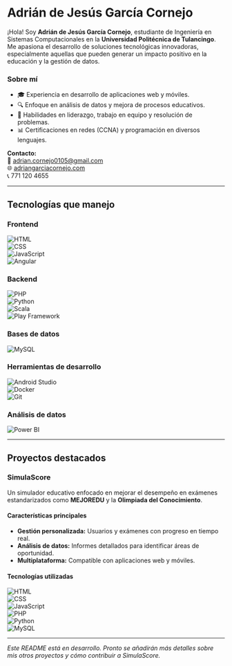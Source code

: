 # Adrián de Jesús García Cornejo  

¡Hola! Soy **Adrián de Jesús García Cornejo**, estudiante de Ingeniería en Sistemas Computacionales en la **Universidad Politécnica de Tulancingo**. Me apasiona el desarrollo de soluciones tecnológicas innovadoras, especialmente aquellas que pueden generar un impacto positivo en la educación y la gestión de datos.  

### Sobre mí  
- 🎓 Experiencia en desarrollo de aplicaciones web y móviles.  
- 🔍 Enfoque en análisis de datos y mejora de procesos educativos.  
- 🤝 Habilidades en liderazgo, trabajo en equipo y resolución de problemas.  
- 📊 Certificaciones en redes (CCNA) y programación en diversos lenguajes.  

**Contacto:**  
📧 [adrian.cornejo0105@gmail.com](mailto:adrian.cornejo0105@gmail.com)  
🌐 [adriangarciacornejo.com](https://adriangarciacornejo.com)  
📞 771 120 4655  

---

## Tecnologías que manejo  

### **Frontend**  
![HTML](https://img.shields.io/badge/-HTML-E34F26?style=flat-square&logo=html5&logoColor=white)  
![CSS](https://img.shields.io/badge/-CSS-1572B6?style=flat-square&logo=css3&logoColor=white)  
![JavaScript](https://img.shields.io/badge/-JavaScript-F7DF1E?style=flat-square&logo=javascript&logoColor=black)  
![Angular](https://img.shields.io/badge/-Angular-DD0031?style=flat-square&logo=angular&logoColor=white)  

### **Backend**  
![PHP](https://img.shields.io/badge/-PHP-777BB4?style=flat-square&logo=php&logoColor=white)  
![Python](https://img.shields.io/badge/-Python-3776AB?style=flat-square&logo=python&logoColor=white)  
![Scala](https://img.shields.io/badge/-Scala-DC322F?style=flat-square&logo=scala&logoColor=white)  
![Play Framework](https://img.shields.io/badge/-Play%20Framework-34495E?style=flat-square&logo=play&logoColor=white)  

### **Bases de datos**  
![MySQL](https://img.shields.io/badge/-MySQL-4479A1?style=flat-square&logo=mysql&logoColor=white)  

### **Herramientas de desarrollo**  
![Android Studio](https://img.shields.io/badge/-Android%20Studio-3DDC84?style=flat-square&logo=androidstudio&logoColor=white)  
![Docker](https://img.shields.io/badge/-Docker-2496ED?style=flat-square&logo=docker&logoColor=white)  
![Git](https://img.shields.io/badge/-Git-F05032?style=flat-square&logo=git&logoColor=white)  

### **Análisis de datos**  
![Power BI](https://img.shields.io/badge/-Power%20BI-F2C811?style=flat-square&logo=powerbi&logoColor=black)  

---

## Proyectos destacados  

### SimulaScore  
Un simulador educativo enfocado en mejorar el desempeño en exámenes estandarizados como **MEJOREDU** y la **Olimpiada del Conocimiento**.  

#### Características principales  
- **Gestión personalizada:** Usuarios y exámenes con progreso en tiempo real.  
- **Análisis de datos:** Informes detallados para identificar áreas de oportunidad.  
- **Multiplataforma:** Compatible con aplicaciones web y móviles.  

#### Tecnologías utilizadas  
![HTML](https://img.shields.io/badge/-HTML-E34F26?style=flat-square&logo=html5&logoColor=white)  
![CSS](https://img.shields.io/badge/-CSS-1572B6?style=flat-square&logo=css3&logoColor=white)  
![JavaScript](https://img.shields.io/badge/-JavaScript-F7DF1E?style=flat-square&logo=javascript&logoColor=black)  
![PHP](https://img.shields.io/badge/-PHP-777BB4?style=flat-square&logo=php&logoColor=white)  
![Python](https://img.shields.io/badge/-Python-3776AB?style=flat-square&logo=python&logoColor=white)  
![MySQL](https://img.shields.io/badge/-MySQL-4479A1?style=flat-square&logo=mysql&logoColor=white)  

---

*Este README está en desarrollo. Pronto se añadirán más detalles sobre mis otros proyectos y cómo contribuir a SimulaScore.*  
